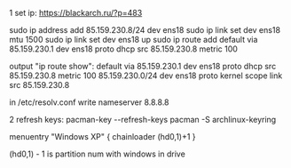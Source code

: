 1 set ip:
https://blackarch.ru/?p=483

sudo ip address add 85.159.230.8/24 dev ens18
sudo ip link set dev ens18 mtu 1500
sudo ip link set dev ens18 up
sudo ip route add default via 85.159.230.1 dev ens18 proto dhcp src 85.159.230.8 metric 100

output "ip route show":
default via 85.159.230.1 dev ens18 proto dhcp src 85.159.230.8 metric 100
85.159.230.0/24 dev ens18 proto kernel scope link src 85.159.230.8

in /etc/resolv.conf write 
nameserver 8.8.8.8


2 refresh keys:
pacman-key --refresh-keys
pacman -S archlinux-keyring


menuentry "Windows XP" {
 chainloader (hd0,1)+1
}

(hd0,1) - 1 is partition num with windows in drive

